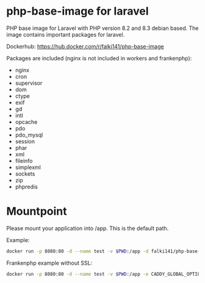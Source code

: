 # php-base-image for laravel

PHP base image for Laravel with PHP version 8.2 and 8.3 debian based.
The image contains important packages for laravel.

Dockerhub:
https://hub.docker.com/r/falki141/php-base-image

Packages are included (nginx is not included in workers and frankenphp):

* nginx
* cron
* supervisor
* dom
* ctype
* exif
* gd
* intl
* opcache
* pdo
* pdo_mysql
* session
* phar
* xml
* fileinfo
* simplexml
* sockets
* zip
* phpredis

# Mountpoint
Please mount your application into /app. This is the default path.

Example:

```bash
docker run -p 8080:80 -d --name test -v $PWD:/app -d falki141/php-base-image:8.3-all-in
```

Frankenphp example without SSL:
```bash
docker run -p 8080:80 -d --name test -v $PWD:/app -e CADDY_GLOBAL_OPTIONS="auto_https off" -e SERVER_NAME="http://localhost" -d falki141/php-base-image:frankenphp8.3
```